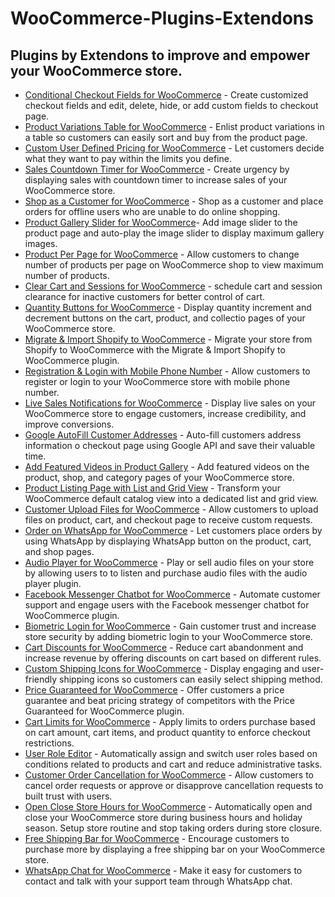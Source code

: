 # WooCommerce-Plugins-Extendons
## Plugins by Extendons to improve and empower your WooCommerce store.

* [Conditional Checkout Fields for WooCommerce](https://woocommerce.com/products/conditional-checkout-fields-for-woocommerce/) - Create customized checkout fields and edit, delete, hide, or add custom fields to checkout page.
* [Product Variations Table for WooCommerce](https://woocommerce.com/products/product-variations-table-for-woocommerce/) - Enlist product variations in a table so customers can easily sort and buy from the product page.
* [Custom User Defined Pricing for WooCommerce](https://woocommerce.com/products/custom-user-defined-pricing-for-woocommerce/) - Let customers decide what they want to pay within the limits you define.
* [Sales Countdown Timer for WooCommerce](https://woocommerce.com/products/sales-countdown-timer-for-woocommerce/) - Create urgency by displaying sales with countdown timer to increase sales of your WooCommerce store.
* [Shop as a Customer for WooCommerce](https://woocommerce.com/products/shop-as-a-customer-for-woocommerce/) - Shop as a customer and place orders for offline users who are unable to do online shopping.
* [Product Gallery Slider for WooCommerce](https://woocommerce.com/products/product-gallery-slider-for-woocommerce/)- Add image slider to the product page and auto-play the image slider to display maximum gallery images.
* [Product Per Page for WooCommerce](https://woocommerce.com/products/product-per-page-for-woocommerce/) - Allow customers to change number of products per page on WooCommerce shop to view maximum number of products.
* [Clear Cart and Sessions for WooCommerce](https://woocommerce.com/products/clear-cart-and-sessions-for-woocommerce/) - schedule cart and session clearance for inactive customers for better control of cart.
* [Quantity Buttons for WooCommerce](https://woocommerce.com/products/quantity-buttons-for-woocommerce/) - Display quantity increment and decrement buttons on the cart, product, and collectio pages of your WooCommerce store.
* [Migrate & Import Shopify to WooCommerce](https://woocommerce.com/products/migrate-import-shopify-to-woocommerce/) - Migrate your store from Shopify to WooCommerce with the Migrate & Import Shopify to WooCommerce plugin.
* [Registration & Login with Mobile Phone Number](https://woocommerce.com/products/registration-login-with-mobile-phone-number/) - Allow customers to register or login to your WooCommerce store with mobile phone number.
* [Live Sales Notifications for WooCommerce](https://woocommerce.com/products/live-sales-notifications-for-woocommerce/) - Display live sales on your WooCommerce store to engage customers, increase credibility, and improve conversions.
* [Google AutoFill Customer Addresses](https://woocommerce.com/products/google-autofill-customer-addresses/) - Auto-fill customers address information o checkout page using Google API and save their valuable time.
* [Add Featured Videos in Product Gallery](https://woocommerce.com/products/add-featured-videos-in-product-gallery/) - Add featured videos on the product, shop, and category pages of your WooCommerce store.
* [Product Listing Page with List and Grid View](https://woocommerce.com/products/product-listing-page-with-list-grid-view/) - Transform your WooCommerce default catalog view into a dedicated list and grid view.
* [Customer Upload Files for WooCommerce](https://woocommerce.com/products/customer-upload-files-for-woocommerce/) - Allow customers to upload files on product, cart, and checkout page to receive custom requests.
* [Order on WhatsApp for WooCommerce](https://woocommerce.com/products/order-on-whatsapp-for-woocommerce/) - Let customers place orders by using WhatsApp by displaying WhatsApp button on the product, cart, and shop pages.
* [Audio Player for WooCommerce](https://woocommerce.com/products/audio-player-for-woocommerce/) - Play or sell audio files on your store by allowing users to to listen and purchase audio files with the audio player plugin.
* [Facebook Messenger Chatbot for WooCommerce](https://woocommerce.com/products/facebook-messenger-chatbot-for-woocommerce/) - Automate customer support and engage users with the Facebook messenger chatbot for WooCommerce plugin.
* [Biometric Login for WooCommerce](https://woocommerce.com/products/biometric-login-for-woocommerce/) - Gain customer trust and increase store security by adding biometric login to your WooCommerce store.
* [Cart Discounts for WooCommerce](https://woocommerce.com/products/cart-discounts-for-woocommerce/) - Reduce cart abandonment and increase revenue by offering discounts on cart based on different rules.
* [Custom Shipping Icons for WooCommerce](https://woocommerce.com/products/custom-shipping-icons-for-woocommerce/) - Display engaging and user-friendly shipping icons so customers can easily select shipping method.
* [Price Guaranteed for WooCommerce](https://woocommerce.com/products/price-guaranteed-for-woocommerce/) - Offer customers a price guarantee and beat pricing strategy of competitors with the Price Guaranteed for WooCommerce plugin.
* [Cart Limits for WooCommerce](https://woocommerce.com/products/cart-limits-for-woocommerce/) - Apply limits to orders purchase based on cart amount, cart items, and product quantity to enforce checkout restrictions.
* [User Role Editor](https://woocommerce.com/products/user-roles-editor-for-woocommerce/) - Automatically assign and switch user roles based on conditions related to products and cart and reduce administrative tasks.
* [Customer Order Cancellation for WooCommerce](https://woocommerce.com/products/customer-order-cancellation-for-woocommerce/) - Allow customers to cancel order requests or approve or disapprove cancellation requests to built trust with users.
* [Open Close Store Hours for WooCommerce](https://woocommerce.com/products/open-close-store-hours-for-woocommerce/) - Automatically open and close your WooCommerce store during business hours and holiday season. Setup store routine and stop taking orders during store closure.
* [Free Shipping Bar for WooCommerce](https://woocommerce.com/products/free-shipping-bar-for-woocommerce/) - Encourage customers to purchase more by displaying a free shipping bar on your WooCommerce store.
* [WhatsApp Chat for WooCommerce](https://woocommerce.com/products/whatsapp-chat-for-woocommerce/) - Make it easy for customers to contact and talk with your support team through WhatsApp chat.
